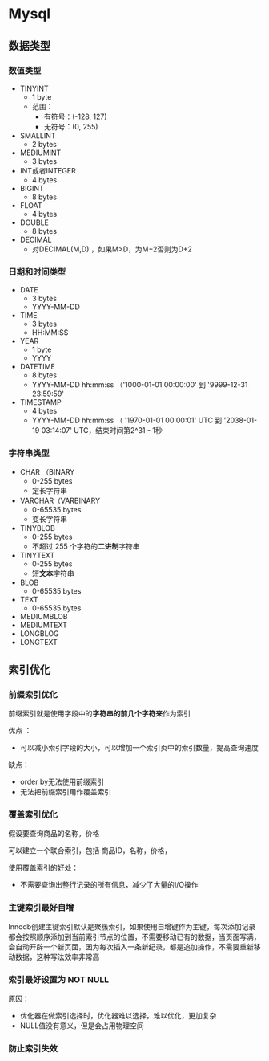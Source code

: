 # Mysql

## 数据类型

### 数值类型

- TINYINT
  - 1 byte
  - 范围：
    - 有符号：(-128, 127)
    - 无符号：(0, 255)
- SMALLINT
  - 2 bytes
- MEDIUMINT
  - 3 bytes
- INT或者INTEGER
  - 4 bytes
- BIGINT
  - 8 bytes
- FLOAT
  - 4 bytes
- DOUBLE
  - 8 bytes
- DECIMAL
  - 对DECIMAL(M,D) ，如果M>D，为M+2否则为D+2

### 日期和时间类型

- DATE
  - 3 bytes
  - YYYY-MM-DD
- TIME
  - 3 bytes
  -  HH:MM:SS
- YEAR
  - 1 byte
  - YYYY
- DATETIME
  - 8 bytes
  - YYYY-MM-DD hh:mm:ss （'1000-01-01 00:00:00' 到 '9999-12-31 23:59:59'
- TIMESTAMP
  - 4 bytes
  - YYYY-MM-DD hh:mm:ss （ '1970-01-01 00:00:01' UTC 到 '2038-01-19 03:14:07' UTC，结束时间第2^31 - 1秒

### 字符串类型

- CHAR （BINARY
  -  0-255 bytes
  - 定长字符串
- VARCHAR（VARBINARY
  -  0-65535 bytes
  - 变长字符串
- TINYBLOB
  -  0-255 bytes
  - 不超过 255 个字符的**二进制**字符串
- TINYTEXT
  -  0-255 bytes	
  - 短**文本**字符串
- BLOB
  -  0-65535 bytes
- TEXT
  -  0-65535 bytes
- MEDIUMBLOB
- MEDIUMTEXT
- LONGBLOG
- LONGTEXT

## 索引优化

### 前缀索引优化

前缀索引就是使用字段中的**字符串的前几个字符来**作为索引

优点 ：

- 可以减小索引字段的大小，可以增加一个索引页中的索引数量，提高查询速度

缺点：

- order by无法使用前缀索引
- 无法把前缀索引用作覆盖索引

### 覆盖索引优化

假设要查询商品的名称，价格

可以建立一个联合索引，包括 商品ID，名称，价格，



使用覆盖索引的好处：

- 不需要查询出整行记录的所有信息，减少了大量的I/O操作

### 主键索引最好自增

Innodb创建主键索引默认是聚簇索引，如果使用自增键作为主键，每次添加记录都会按照顺序添加到当前索引节点的位置，不需要移动已有的数据，当页面写满，会自动开辟一个新页面，因为每次插入一条新纪录，都是追加操作，不需要重新移动数据，这种写法效率非常高

### 索引最好设置为 NOT NULL

原因：

- 优化器在做索引选择时，优化器难以选择，难以优化，更加复杂
- NULL值没有意义，但是会占用物理空间

### 防止索引失效